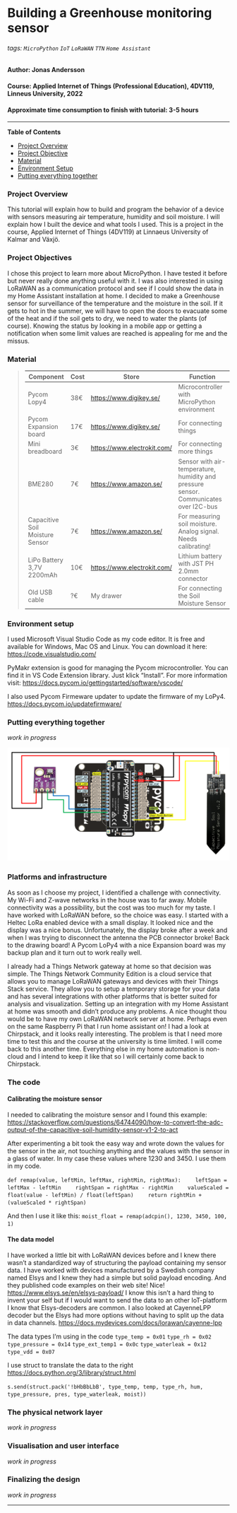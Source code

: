 # Building a Greenhouse monitoring sensor

###### tags: `MicroPython` `IoT` `LoRaWAN` `TTN` `Home Assistant`
#### Author: Jonas Andersson
#### Course: Applied Internet of Things (Professional Education), 4DV119, Linneus University, 2022
#### Approximate time consumption to finish with tutorial: 3-5 hours

---
**Table of Contents**

- [Project Overview](#project-overview)
- [Project Objective](#project-objective)
- [Material](#material)
- [Environment Setup](#environment-setup)
- [Putting everything together](#putting-everything-together)

### Project Overview
This tutorial will explain how to build and program the behavior of a device with sensors measuring air temperature, humidity and soil moisture.
I will explain how I built the device and what tools I used.
This is a project in the course, Applied Internet of Things (4DV119) at Linnaeus University of Kalmar and Växjö.

### Project Objectives
I chose this project to learn more about MicroPython. I have tested it before but never really done anything useful with it. I was also interested in using LoRaWAN as a communication protocol and see if I could show the data in my Home Assistant installation at home.
I decided to make a Greenhouse sensor for surveillance of the temperature and the moisture in the soil. If it gets to hot in the summer, we will have to open the doors to evacuate some of the heat and if the soil gets to dry, we need to water the plants (of course). Knowing the status by looking in a mobile app or getting a notification when some limit values are reached is appealing for me and the missus.


### Material

>| Component |Cost |Store | Function         |
>| --------- | ---- | ------------------------- | --------------------------------------|
>| Pycom Lopy4 | 38€ | https://www.digikey.se/ | Microcontroller with MicroPython environment|
>| Pycom Expansion board | 17€ | https://www.digikey.se/ | For connecting things |
>| Mini breadboard | 3€ | https://www.electrokit.com/ | For connecting more things |
>| BME280 | 7€ | https://www.amazon.se/ | Sensor with air-temperature, humidity and pressure sensor. Communicates over I2C-bus|
>| Capacitive Soil Moisture Sensor | 7€ | https://www.amazon.se/ | For measuring soil moisture. Analog signal. Needs calibrating! |
>| LiPo Battery 3,7V 2200mAh | 10€ | https://www.electrokit.com/ | Lithium battery with JST PH 2.0mm connector |
>| Old USB cable | ?€ | My drawer | For connecting the Soil Moisture Sensor |





### Environment setup

I used Microsoft Visual Studio Code as my code editor. It is free and available for Windows, Mac OS and Linux. You can download it here:
https://code.visualstudio.com/

PyMakr extension is good for managing the Pycom microcontroller. You can find it in VS Code Extension library. Just klick “Install”. 
For more information visit:
https://docs.pycom.io/gettingstarted/software/vscode/

I also used Pycom Firmeware updater to update the firmware of my LoPy4.
https://docs.pycom.io/updatefirmware/


### Putting everything together
*work in progress*

![How to connect](Pictures/Greenhouse_sketch.png)

### Platforms and infrastructure

As soon as I choose my project, I identified a challenge with connectivity. My Wi-Fi and Z-wave networks in the house was to far away. Mobile connectivity was a possibility, but the cost was too much for my taste. I have worked with LoRaWAN before, so the choice was easy.
I started with a Heltec LoRa enabled device with a small display. It looked nice and the display was a nice bonus. Unfortunately, the display broke after a week and when I was trying to disconnect the antenna the PCB connector broke! Back to the drawing board!
A Pycom LoPy4 with a nice Expansion board was my backup plan and it turn out to work really well.

I already had a Things Network gateway at home so that decision was simple. The Things Network Community Edition is a cloud service that allows you to manage LoRaWAN gateways and devices with their Things Stack service. They allow you to setup a temporary storage for your data and has several integrations with other platforms that is better suited for analysis and visualization. Setting up an integration with my Home Assistant at home was smooth and didn’t produce any problems.
A nice thought thou would be to have my own LoRaWAN network server at home. Perhaps even on the same Raspberry Pi that I run home assistant on!
I had a look at Chirpstack, and it looks really interesting. The problem is that I need more time to test this and the course at the university is time limited. I will come back to this another time. Everything else in my home automation is non-cloud and I intend to keep it like that so I will certainly come back to Chirpstack.



### The code
#### Calibrating the moisture sensor
I needed to calibrating the moisture sensor and I found this example:
https://stackoverflow.com/questions/64744090/how-to-convert-the-adc-output-of-the-capacitive-soil-humidity-sensor-v1-2-to-act

After experimenting a bit took the easy way and wrote down the values for the sensor in the air, not touching anything and the values with the sensor in a glass of water. In my case these values where 1230 and 3450. I use them in my code.


`def remap(value, leftMin, leftMax, rightMin, rightMax):`
`    leftSpan = leftMax - leftMin`
`    rightSpan = rightMax - rightMin`
`    valueScaled = float(value - leftMin) / float(leftSpan)`
`    return rightMin + (valueScaled * rightSpan)`

And then I use it like this:
`moist_float = remap(adcpin(), 1230, 3450, 100, 1)`


#### The data model
I have worked a little bit with LoRaWAN devices before and I knew there wasn’t a standardized way of structuring the payload containing my sensor data. I have worked with devices manufactured by a Swedish company named Elsys and I knew they had a simple but solid payload encoding. And they published code examples on their web site! Nice!
https://www.elsys.se/en/elsys-payload/
I know this isn’t a hard thing to invent your self but if I would want to send the data to an other IoT-platform I know that Elsys-decoders are common. I also looked at CayenneLPP decoder but the Elsys had more options without having to split up the data in data channels.
https://docs.mydevices.com/docs/lorawan/cayenne-lpp

The data types I’m using in the code
`type_temp = 0x01`
`type_rh = 0x02`
`type_pressure = 0x14`
`type_ext_temp1 = 0x0c`
`type_waterleak = 0x12`
`type_vdd = 0x07`

I use struct to translate the data to the right 
https://docs.python.org/3/library/struct.html

`s.send(struct.pack('!bHbBbLbB', type_temp, temp, type_rh, hum, type_pressure, pres, type_waterleak, moist))`




### The physical network layer
*work in progress*


### Visualisation and user interface
*work in progress*


### Finalizing the design
*work in progress*


---